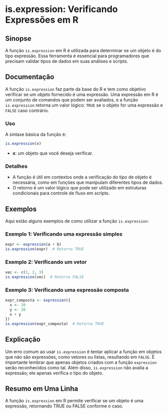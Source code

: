 <!--
Meta Description: # is.expression: Verificando Expressões em R ## Sinopse A função `is.expression` em R é utilizada para determinar se um objeto é do tipo expressão. Es...
Meta Keywords: expression, função, expressão, objeto, que
-->

# is.expression: Verificando Expressões em R

## Sinopse
A função `is.expression` em R é utilizada para determinar se um objeto é do tipo expressão. Essa ferramenta é essencial para programadores que precisam validar tipos de dados em suas análises e scripts.

## Documentação
A função `is.expression` faz parte da base do R e tem como objetivo verificar se um objeto fornecido é uma expressão. Uma expressão em R é um conjunto de comandos que podem ser avaliados, e a função `is.expression` retorna um valor lógico: `TRUE` se o objeto for uma expressão e `FALSE` caso contrário.

### Uso
A sintaxe básica da função é:

```R
is.expression(x)
```

- **x**: um objeto que você deseja verificar.

### Detalhes
- A função é útil em contextos onde a verificação do tipo de objeto é necessária, como em funções que manipulam diferentes tipos de dados.
- O retorno é um valor lógico que pode ser utilizado em estruturas condicionais para controle de fluxo em scripts.

## Exemplos
Aqui estão alguns exemplos de como utilizar a função `is.expression`:

### Exemplo 1: Verificando uma expressão simples
```R
expr <- expression(a + b)
is.expression(expr)  # Retorna TRUE
```

### Exemplo 2: Verificando um vetor
```R
vec <- c(1, 2, 3)
is.expression(vec)  # Retorna FALSE
```

### Exemplo 3: Verificando uma expressão composta
```R
expr_composta <- expression({
  x <- 10
  y <- 20
  x + y
})
is.expression(expr_composta)  # Retorna TRUE
```

## Explicação
Um erro comum ao usar `is.expression` é tentar aplicar a função em objetos que não são expressões, como vetores ou listas, resultando em `FALSE`. É importante lembrar que apenas objetos criados com a função `expression` serão reconhecidos como tal. Além disso, `is.expression` não avalia a expressão; ele apenas verifica o tipo do objeto.

## Resumo em Uma Linha
A função `is.expression` em R permite verificar se um objeto é uma expressão, retornando TRUE ou FALSE conforme o caso.